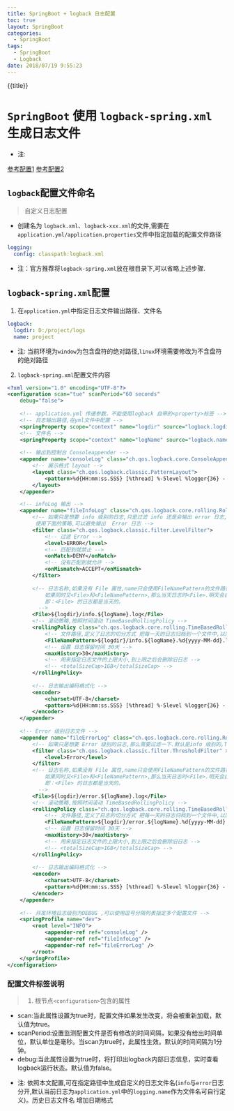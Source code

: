 ```yaml
---
title: SpringBoot + logback 日志配置
toc: true
layout: SpringBoot
categories:
  - SpringBoot
tags:
  - SpringBoot
  - Logback
date: 2018/07/19 9:55:23
---
```

{{title}}
<!-- more -->
# `SpringBoot` 使用 `logback-spring.xml` 生成日志文件		

* 注: 

<a href="https://blog.csdn.net/inke88/article/details/75007649" target="_blank">参考配置1</a>
<a href="https://blog.battcn.com/2018/04/23/springboot/v2-config-logs" target="_blank">参考配置2</a>

## `logback`配置文件命名		

> 自定义日志配置		

* 创建名为 `logback.xml`、`logback-xxx.xml`的文件,需要在 `application.yml/application.properties`文件中指定加载的配置文件路径		

```yml
logging:
  config: classpath:logback.xml
```

* 注：官方推荐将`logback-spring.xml`放在根目录下,可以省略上述步骤. 

## `logback-spring.xml`配置 		

1. 在`application.yml`中指定日志文件输出路径、文件名		

```yml
logback: 
  logdir: D:/project/logs
  name: project
```

* 注: 当前环境为`window`为包含盘符的绝对路径,`linux`环境需要修改为不含盘符的绝对路径

2. `logback-spring.xml`配置文件内容	

```xml
<?xml version="1.0" encoding="UTF-8"?>
<configuration scan="tue" scanPeriod="60 seconds"
	debug="false">
	
	<!-- application.yml 传递参数，不能使用logback 自带的<property>标签 -->
	<!-- 日志输出路径,在yml文件中配置 -->
	<springProperty scope="context" name="logdir" source="logback.logdir"/>
	<!-- 文件名 -->
	<springProperty scope="context" name="logName" source="logback.name"/>
	
	<!-- 输出到控制台 Consoleappender -->
	<appender name="consoleLog" class="ch.qos.logback.core.ConsoleAppender">
		<!-- 展示格式 layout -->
		<layout class="ch.qos.logback.classic.PatternLayout">
			<pattern>%d{HH:mm:ss.SSS} [%thread] %-5level %logger{36} - %msg%n</pattern>
		</layout>
	</appender>

	<!-- infoLog 输出 -->
	<appender name="fileInfoLog" class="ch.qos.logback.core.rolling.RollingFileAppender">
		<!-- 如果只是想要 info 级别的日志,只是过滤 info 还是会输出 error 日志,因为 Error 的日志级别更高。
		 使用下面的策略,可以避免输出  Error 日志 -->
		<filter class="ch.qos.logback.classic.filter.LevelFilter">
			<!-- 过滤 Error -->
			<level>ERROR</level>
			<!-- 匹配到就禁止 -->
			<onMatch>DENY</onMatch>
			<!-- 没有匹配到就允许 -->
			<onMismatch>ACCEPT</onMismatch>
		</filter>
		
		<!-- 日志名称,如果没有 File 属性,name只会使用FileNamePattern的文件路径规则
			如果同时又<File>和<FileNamePattern>,那么当天日志时<File>.明天会自动把今天的日志名改为今天的日期
			即：<File> 的日志都是当天的。
		  -->
		<File>${logdir}/info.${logName}.log</File>
		<!-- 滚动策略,按照时间滚动 TimeBasedRollingPolicy -->
		<rollingPolicy class="ch.qos.logback.core.rolling.TimeBasedRollingPolicy">
			<!-- 文件路径,定义了日志的切分方式 把每一天的日志归档到一个文件中,以防止日志填满整个磁盘空间 -->
			<FileNamePattern>${logdir}/info.${logName}.%d{yyyy-MM-dd}.log</FileNamePattern>
			<!-- 设置 日志保留时间 30天 -->
			<maxHistory>30</maxHistory>
			<!-- 用来指定日志文件的上限大小,到上限之后会删除旧日志 -->
			<!-- <totalSizeCap>1GB</totalSizeCap> -->
		</rollingPolicy>
		
		<!-- 日志输出编码格式化 -->
		<encoder>
			<charset>UTF-8</charset>
			<pattern>%d{HH:mm:ss.SSS} [%thread] %-5level %logger{36} - %msg%n</pattern>
		</encoder>
	</appender>
	
	<!-- Error 级别日志文件 -->
	<appender name="fileErrorLog" class="ch.qos.logback.core.rolling.RollingFileAppender">
		<!-- 如果只是想要 Error 级别的日志,那么需要过滤一下.默认是info 级别的,ThresholdFilter -->
		<filter class="ch.qos.logback.classic.filter.ThresholdFilter" >
			<level>Error</level>
		</filter>
		<!-- 日志名称,如果没有 File 属性,name只会使用FileNamePattern的文件路径规则
			如果同时又<File>和<FileNamePattern>,那么当天日志时<File>.明天会自动把今天的日志名改为今天的日期
			即：<File> 的日志都是当天的。
		  -->
		<File>${logdir}/error.${logName}.log</File>
		<!-- 滚动策略,按照时间滚动 TimeBasedRollingPolicy -->
		<rollingPolicy class="ch.qos.logback.core.rolling.TimeBasedRollingPolicy">
			<!-- 文件路径,定义了日志的切分方式 把每一天的日志归档到一个文件中,以防止日志填满整个磁盘空间 -->
			<FileNamePattern>${logdir}/error.${logName}.%d{yyyy-MM-dd}.log</FileNamePattern>
			<!-- 设置 日志保留时间 30天 -->
			<maxHistory>30</maxHistory>
			<!-- 用来指定日志文件的上限大小,到上限之后会删除旧日志 -->
			<!-- <totalSizeCap>1GB</totalSizeCap> -->
		</rollingPolicy>
		
		<!-- 日志输出编码格式化 -->
		<encoder>
			<charset>UTF-8</charset>
			<pattern>%d{HH:mm:ss.SSS} [%thread] %-5level %logger{36} - %msg%n</pattern>
		</encoder>
	</appender>
	
	<!-- 开发环境日志级别为DEBUG ,可以使用逗号分隔列表指定多个配置文件 -->
	<springProfile name="dev">
		<root level="INFO">
			<appender-ref ref="consoleLog" />
			<appender-ref ref="fileInfoLog" />
			<appender-ref ref="fileErrorLog" />
		</root>
	</springProfile>
</configuration>
```

###  配置文件标签说明		

> 1. 根节点`<configuration>`包含的属性	

* scan:当此属性设置为true时，配置文件如果发生改变，将会被重新加载，默认值为true。
* scanPeriod:设置监测配置文件是否有修改的时间间隔，如果没有给出时间单位，默认单位是毫秒。当scan为true时，此属性生效。默认的时间间隔为1分钟。
* debug:当此属性设置为true时，将打印出logback内部日志信息，实时查看logback运行状态。默认值为false。		

- 注:  依照本文配置,可在指定路径中生成自定义的日志文件名(`info`与`error`日志分开,默认当前日志为`application.yml`中的`logging.name`作为文件名可自行定义)。历史日志文件名 增加日期格式 